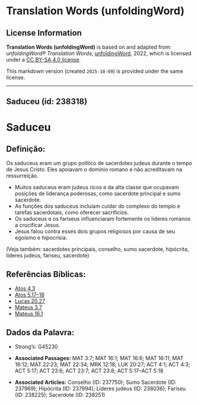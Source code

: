 # Translation Words (unfoldingWord)

## License Information

**Translation Words (unfoldingWord)** is based on and adapted from: _unfoldingWord® Translation Words_, [unfoldingWord](https://unfoldingword.org/utw), 2022, which is licensed under a [CC BY-SA 4.0 license](https://creativecommons.org/licenses/by-sa/4.0/legalcode.en).

This markdown version (created `2025-10-09`) is provided under the same license.



--------------------------------

## Saduceu (id: 238318)

Saduceu
=======

Definição:
----------

Os saduceus eram um grupo político de sacerdotes judeus durante o tempo de Jesus Cristo. Eles apoiavam o domínio romano e não acreditavam na ressurreição.

* Muitos saduceus eram judeus ricos e da alta classe que ocupavam posições de liderança poderosas, como sacerdote principal e sumo sacerdote.
* As funções dos saduceus incluíam cuidar do complexo do templo e tarefas sacerdotais, como oferecer sacrifícios.
* Os saduceus e os fariseus influenciaram fortemente os líderes romanos a crucificar Jesus.
* Jesus falou contra esses dois grupos religiosos por causa de seu egoísmo e hipocrisia.

(Veja também: sacerdotes principais, conselho, sumo sacerdote, hipócrita, líderes judeus, fariseu, sacerdote)

Referências Bíblicas:
---------------------

* [Atos 4\.3](https://ref.ly/Acts4:3)
* [Atos 5\.17–18](https://ref.ly/Acts5:17-Acts5:18)
* [Lucas 20\.27](https://ref.ly/Luke20:27)
* [Mateus 3\.7](https://ref.ly/Matt3:7)
* [Mateus 16\.1](https://ref.ly/Matt16:1)

Dados da Palavra:
-----------------

* Strong’s: G45230

* **Associated Passages:** MAT 3:7; MAT 16:1; MAT 16:6; MAT 16:11; MAT 16:12; MAT 22:23; MAT 22:34; MRK 12:18; LUK 20:27; ACT 4:1; ACT 4:3; ACT 5:17; ACT 23:6; ACT 23:7; ACT 23:8; ACT 5:17–ACT 5:18
* **Associated Articles:** Conselho (ID: 237750); Sumo Sacerdote (ID: 237969); Hipócrita (ID: 237994); Líderes judeus (ID: 238036); Fariseu (ID: 238225); Sacerdote (ID: 238251)

